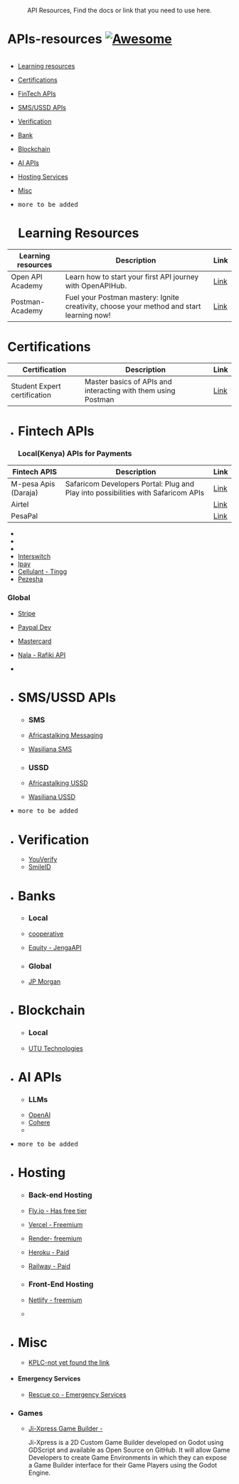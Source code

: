 <p align="center">
  API Resources, Find the docs or link that you need to use here.
</p>



# APIs-resources [![Awesome](https://cdn.rawgit.com/sindresorhus/awesome/d7305f38d29fed78fa85652e3a63e154dd8e8829/media/badge.svg)](https://github.com/sindresorhus/awesome)

||||
|---|---|---|

- [Learning resources](#global)
- [Certifications](#certifications)
- [FinTech APIs](#fintech-apis)
- [SMS/USSD APIs](#sms)
- [Verification](#Verification)
- [Bank](#banks)
- [Blockchain](#blockchain)
- [AI APIs](#ai-apis)
- [Hosting Services](#Hosting)
- [Misc](#misc)
- <kbd>more to be added</kbd>

  # Learning Resources
| Learning resources  | Description                                                                                     | Link |
|---------------------|-------------------------------------------------------------------------------------------------|------|
| Open API Academy    | Learn how to start your first API journey with OpenAPIHub.                                      | [Link](https://apiacademy.co/) |
|  Postman-Academy    | Fuel your Postman mastery: Ignite creativity, choose your method and start learning now!        | [Link](https://academy.postman.com/) |
  
   

   # Certifications
| Certification  | Description                                                                                     | Link |
|---------------------|-------------------------------------------------------------------------------------------------|------|
| Student Expert certification |  Master basics of APIs and interacting with them using Postman        | [Link](https://academy.postman.com/postman-api-fundamentals-student-expert-certification-1) |
 
 
- # Fintech APIs
   ### Local(Kenya) APIs for Payments
| Fintech APIS       | Description                                                                                     | Link |
|---------------------|-------------------------------------------------------------------------------------------------|------|
| M-pesa Apis (Daraja) |  Safaricom Developers Portal: Plug and Play into possibilities with Safaricom APIs                | [Link](https://developer.safaricom.co.ke/) |
| Airtel              |                                                                                                 | [Link](https://developers.airtel.africa/home) |
| PesaPal             |                                                                            | [Link](https://developer.pesapal.com/) |
   
   - 
   - 
   - 
   - [Interswitch](https://developer.interswitchgroup.com/)
   - [Ipay](https://www.ipayafrica.com/solutions/Affiliates-Developers/Developers)
   - [Cellulant - Tingg](https://docs.tingg.africa/)
   - [Pezesha](https://pezesha.com/2.0-showcase)

   ### Global 
  -  [Stripe ](https://stripe.com/docs)
  -  [Paypal Dev](https://developer.paypal.com/home)
  -  [Mastercard](https://developer.mastercard.com/apis)
  -  [Nala - Rafiki API](https://www.rafiki-api.com/)
  -  

- # SMS/USSD APIs
  - ### SMS
   - [Africastalking Messaging](https://africastalking.com/sms)
   - [Wasiliana SMS](https://wasiliana.com/sms)
 
  - ### USSD
   - [Africastalking USSD ](https://africastalking.com/ussd)
   - [Wasiliana USSD ](https://wasiliana.com/ussd)
- <kbd>more to be added</kbd>

- # Verification
  - [YouVerify]( )
  - [SmileID](https://docs.usesmileid.com/getting-started/signing-up)

- # Banks
  -  ### Local
  -  [cooperative](https://developer.co-opbank.co.ke/devportal/apis)
  -  [Equity - JengaAPI](https://www.jengaapi.io/)
 
    
  -  ### Global
  -  [JP Morgan](https://developer.jpmorgan.com/)
 
- # Blockchain
   - ### Local
   - [UTU Technologies](https://utu.io/developers/)
 

- # AI APIs
  - ### LLMs
   - [ OpenAI ](https://openai.com/product#made-for-developers)
   - [Cohere](https://docs.cohere.com/docs)
   - 

- <kbd>more to be added</kbd>

- # Hosting
   - ### Back-end Hosting
    - [Fly.io - Has free tier](https://fly.io/docs/)
    - [Vercel - Freemium ](https://vercel.com/)
    - [Render- freemium](https://render.com/)
    - [Heroku - Paid](https://www.heroku.com/)
    - [Railway - Paid](https://railway.app/)
 
   - ### Front-End Hosting
    - [Netlify - freemium](https://www.netlify.com/)
    - 

- # Misc
    - [KPLC-not yet found the link]()
-  #### Emergency Services
    - [Rescue co - Emergency Services](https://www.rescue.co/)
- ### Games
    - [Ji-Xpress Game Builder - ](https://github.com/Ji-Xpress/ji-xpress)
      <p>Ji-Xpress is a 2D Custom Game Builder developed on Godot using GDScript and available as Open Source on GitHub. It will allow Game Developers to create Game Environments in which they can expose a Game Builder interface for their Game Players using the Godot Engine.
</p> 
    
 
